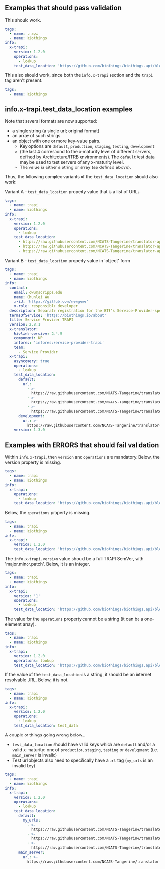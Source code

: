 ## Examples that should pass validation

This should work.

```yaml
tags:
  - name: trapi
  - name: biothings
info:
  x-trapi:
    version: 1.2.0
    operations:
      - lookup
    test_data_location: 'https://github.com/biothings/biothings.api/blob/master/test_data'
```

This also should work, since both the `info.x-trapi` section and the `trapi` tag aren't present.

```yaml
tags:
  - name: biothings
```

## info.x-trapi.test_data_location examples

Note that several formats are now supported:

* a single string (a single url; original format)
* an array of such strings
* an object with one or more key-value pairs.
  * Key options are `default`, `production`, `staging`, `testing`, `development`
  * (the last 4 correspond to the x-maturity level of different servers, defined by Architecture/ITRB environments). The `default` test data may be used to test servers of any x-maturity level.
  * The value is either a string or array (as defined above).

Thus, the following complex variants of the `test_data_location` should also work:

Variant A - `test_data_location` property value that is a list of URLs

```yaml
tags:
  - name: trapi
  - name: biothings
info:
  x-trapi:
    version: 1.2.0
    operations:
      - lookup
    test_data_location:
      - https://raw.githubusercontent.com/NCATS-Tangerine/translator-api-registry/master/biothings_explorer/sri-test-service-provider.json
      - https://raw.githubusercontent.com/NCATS-Tangerine/translator-api-registry/master/biothings_explorer/sri-test-multiomics.json
      - https://raw.githubusercontent.com/NCATS-Tangerine/translator-api-registry/master/biothings_explorer/sri-test-text-mining.json
```

Variant B - `test_data_location` property value in 'object' form

```yaml
tags:
  - name: trapi
  - name: biothings
info:
  contact:
    email: cwu@scripps.edu
    name: Chunlei Wu
    x-id: 'https://github.com/newgene'
    x-role: responsible developer
  description: Separate registration for the BTE's Service-Provider-specific endpoints.
  termsOfService: 'https://biothings.io/about'
  title: Service Provider TRAPI
  version: 2.8.1
  x-translator:
    biolink-version: 2.4.8
    component: KP
    infores: 'infores:service-provider-trapi'
    team:
      - Service Provider
  x-trapi:
    asyncquery: true
    operations:
      - lookup
    test_data_location:
      default:
        url:
          - >-
            https://raw.githubusercontent.com/NCATS-Tangerine/translator-api-registry/master/biothings_explorer/sri-test-service-provider.json
          - >-
            https://raw.githubusercontent.com/NCATS-Tangerine/translator-api-registry/master/biothings_explorer/sri-test-multiomics.json
          - >-
            https://raw.githubusercontent.com/NCATS-Tangerine/translator-api-registry/master/biothings_explorer/sri-test-text-mining.json
      development:
        url: >-
          https://raw.githubusercontent.com/NCATS-Tangerine/translator-api-registry/biolink3/biothings_explorer/qualifier-sri-test-service.json
    version: 1.3.0
```


## Examples with ERRORS that should fail validation

Within `info.x-trapi`, then `version` and `operations` are mandatory. Below, the version property is missing. 

```yaml
tags:
  - name: trapi
  - name: biothings
info:
  x-trapi:
    operations:
      - lookup
    test_data_location: 'https://github.com/biothings/biothings.api/blob/master/test_data'
```

Below, the `operations` property is missing.

```yaml
tags:
  - name: trapi
  - name: biothings
info:
  x-trapi:
    version: 1.2.0
    test_data_location: 'https://github.com/biothings/biothings.api/blob/master/test_data'
```

The `info.x-trapi.version` value should be a full TRAPI SemVer, with 'major.minor.patch'. Below, it is an integer. 

```yaml
tags:
  - name: trapi
  - name: biothings
info:
  x-trapi:
    version: '1'
    operations:
      - lookup
    test_data_location: 'https://github.com/biothings/biothings.api/blob/master/test_data'
```

The value for the `operations` property cannot be a string (it can be a one-element array).

```yaml
tags:
  - name: trapi
  - name: biothings
info:
  x-trapi:
    version: 1.2.0
    operations: lookup
    test_data_location: 'https://github.com/biothings/biothings.api/blob/master/test_data'
```

If the value of the `test_data_location` is a string, it should be an internet resolvable URL. Below, it is not.

```yaml
tags:
  - name: trapi
  - name: biothings
info:
  x-trapi:
    version: 1.2.0
    operations:
      - lookup
    test_data_location: test_data
```

A couple of things going wrong below...

* `test_data_location` should have valid keys which are `default` and/or a valid x-maturity: one of `production`, `staging`, `testing` or `development` (i.e. `main_server` is invalid)
* Test url objects also need to specifically have a `url` tag (`my_urls` is an invalid key)

```yaml
tags:
  - name: trapi
  - name: biothings
info:
  x-trapi:
    version: 1.2.0
    operations:
      - lookup
    test_data_location:
      default:
        my_urls:
          - >-
            https://raw.githubusercontent.com/NCATS-Tangerine/translator-api-registry/master/biothings_explorer/sri-test-service-provider.json
          - >-
            https://raw.githubusercontent.com/NCATS-Tangerine/translator-api-registry/master/biothings_explorer/sri-test-multiomics.json
          - >-
            https://raw.githubusercontent.com/NCATS-Tangerine/translator-api-registry/master/biothings_explorer/sri-test-text-mining.json
      main_server:
        url: >-
          https://raw.githubusercontent.com/NCATS-Tangerine/translator-api-registry/biolink3/biothings_explorer/qualifier-sri-test-service.json
```
